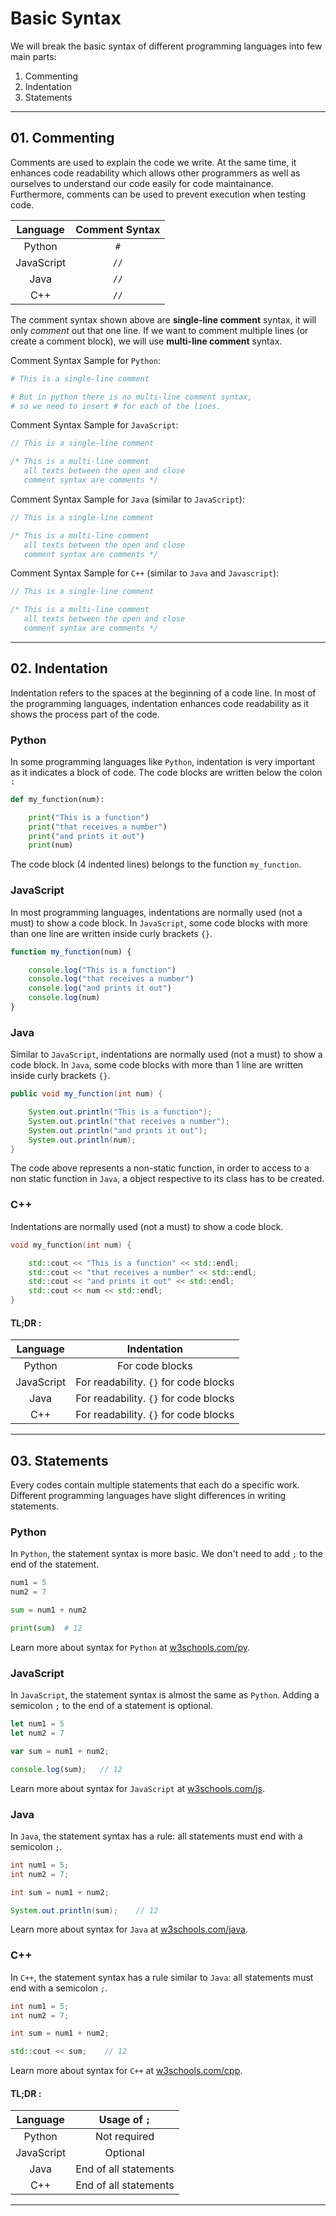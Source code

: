 # **Basic Syntax**

We will break the basic syntax of different programming languages into few main parts:

1. Commenting
2. Indentation
3. Statements

---

## **01. Commenting**

Comments are used to explain the code we write. At the same time, it enhances code readability which allows other programmers as well as ourselves to understand our code easily for code maintainance. Furthermore, comments can be used to prevent execution when testing code.

| Language | Comment Syntax |
| :---: | :---: |
| Python | `#` |
| JavaScript | `//` |
| Java | `//` |
| C++ | `//` |

The comment syntax shown above are **single-line comment** syntax, it will only *comment* out that one line. If we want to comment multiple lines (or create a comment block), we will use **multi-line comment** syntax.

Comment Syntax Sample for `Python`:

```py
# This is a single-line comment

# But in python there is no multi-line comment syntax, 
# so we need to insert # for each of the lines.
```

Comment Syntax Sample for `JavaScript`:

```js
// This is a single-line comment

/* This is a multi-line comment
   all texts between the open and close 
   comment syntax are comments */
```

Comment Syntax Sample for `Java` (similar to `JavaScript`):

```java
// This is a single-line comment

/* This is a multi-line comment
   all texts between the open and close 
   comment syntax are comments */
```

Comment Syntax Sample for `C++` (similar to `Java` and `Javascript`):

```c++
// This is a single-line comment

/* This is a multi-line comment
   all texts between the open and close 
   comment syntax are comments */
```
---

## **02. Indentation**

Indentation refers to the spaces at the beginning of a code line. In most of the programming languages, indentation enhances code readability as it shows the process part of the code. 

### **Python**

In some programming languages like `Python`, indentation is very important as it indicates a block of code. The code blocks are written below the colon `:`

```py
def my_function(num):

    print("This is a function")
    print("that receives a number")
    print("and prints it out")
    print(num)
```

The code block (4 indented lines) belongs to the function `my_function`.

### **JavaScript**

In most programming languages, indentations are normally used (not a must) to show a code block. In `JavaScript`, some code blocks with more than one line are written inside curly brackets `{}`.

```js
function my_function(num) {

    console.log("This is a function")
    console.log("that receives a number")
    console.log("and prints it out")
    console.log(num)
}
```

### **Java**

Similar to `JavaScript`, indentations are normally used (not a must) to show a code block. In `Java`, some code blocks with more than 1 line are written inside curly brackets `{}`. 

```java
public void my_function(int num) {

    System.out.println("This is a function");
    System.out.println("that receives a number");
    System.out.println("and prints it out");
    System.out.println(num);
}
```
The code above represents a non-static function, in order to access to a non static function in `Java`, a object respective to its class has to be created.

### **C++**

Indentations are normally used (not a must) to show a code block.

```C++
void my_function(int num) {

    std::cout << "This is a function" << std::endl;
    std::cout << "that receives a number" << std::endl;
    std::cout << "and prints it out" << std::endl;
    std::cout << num << std::endl;
}
```

#### TL;DR :

| Language | Indentation |
| :---: | :---: |
| Python | For code blocks |
| JavaScript | For readability. `{}` for code blocks |
| Java | For readability. `{}` for code blocks |
| C++ | For readability. `{}` for code blocks |

---

## **03. Statements**

Every codes contain multiple statements that each do a specific work. Different programming languages have slight differences in writing statements.

### **Python**

In `Python`, the statement syntax is more basic. We don't need to add `;` to the end of the statement.

```py
num1 = 5
num2 = 7

sum = num1 + num2

print(sum)  # 12
```

Learn more about syntax for `Python` at [w3schools.com/py](https://www.w3schools.com/python/python_syntax.asp).

### **JavaScript**

In `JavaScript`, the statement syntax is almost the same as `Python`. Adding a semicolon `;` to the end of a statement is optional.

```js
let num1 = 5
let num2 = 7

var sum = num1 + num2;

console.log(sum);   // 12
```

Learn more about syntax for `JavaScript` at [w3schools.com/js](https://www.w3schools.com/js/js_syntax.asp).

### **Java**

In `Java`, the statement syntax has a rule: all statements must end with a semicolon `;`.

```java
int num1 = 5;
int num2 = 7;

int sum = num1 + num2;

System.out.println(sum);    // 12
```

Learn more about syntax for `Java` at [w3schools.com/java](https://www.w3schools.com/java/java_syntax.asp).

### **C++**

In `C++`, the statement syntax has a rule similar to `Java`: all statements must end with a semicolon `;`.

```c++
int num1 = 5;
int num2 = 7;

int sum = num1 + num2;

std::cout << sum;    // 12
```

Learn more about syntax for `C++` at [w3schools.com/cpp](https://www.w3schools.com/cpp/default.asp).

#### TL;DR :

| Language | Usage of `;` |
| :---: | :---: |
| Python | Not required |
| JavaScript | Optional |
| Java | End of all statements |
| C++ | End of all statements |

---